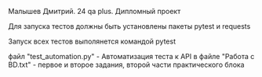 Малышев Дмитрий. 24 qa plus. Дипломный проект 

Для запуска тестов должны быть установлены пакеты pytest и requests

Запуск всех тестов выполянется командой pytest

файл "test_automation.py" - Автоматизация теста к API
в файле "Работа с BD.txt" - первое и второе задания, второй части практического блока
